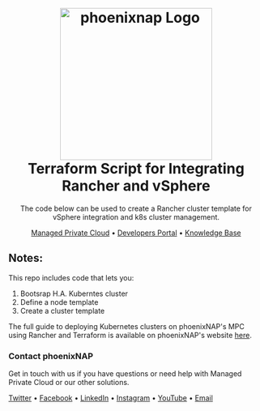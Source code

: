 <h1 align="center">
  <br>
  <a href="https://phoenixnap.com/private"><img src="https://user-images.githubusercontent.com/81640346/123400365-fa43ce80-d5a5-11eb-89c8-5a65a02a8cac.png" alt="phoenixnap Logo" width="300"></a>

  <br>
Terraform Script for Integrating Rancher and vSphere
  <br>
</h1>

<p align="center">
The code below can be used to create a Rancher cluster template for vSphere integration and k8s cluster management. 
</p>

<p align="center">
  <a href="https://phoenixnap.com/private">Managed Private Cloud</a> •
  <a href="https://developers.phoenixnap.com/">Developers Portal</a> •
  <a href="http://phoenixnap.com/kb">Knowledge Base</a>
</p>

## Notes:

This repo includes code that lets you: 

1. Bootsrap H.A. Kuberntes cluster
2. Define a node template 
3. Create a cluster template

The full guide to deploying Kubernetes clusters on phoenixNAP's MPC using Rancher and Terraform is available on phoenixNAP's website <a href= "https://phoenixnap.com/wp-content/uploads/2021/08/2021-phoenixNAP-Rancher-Guide-by-Glimpse.pdf">here</a>. 

  ### Contact phoenixNAP

Get in touch with us if you have questions or need help with Managed Private Cloud or our other solutions.

<p align="left">
  <a href="https://twitter.com/phoenixNAP">Twitter</a> •
  <a href="https://www.facebook.com/phoenixnap">Facebook</a> •
  <a href="https://www.linkedin.com/company/phoenix-nap">LinkedIn</a> •
  <a href="https://www.instagram.com/phoenixnap">Instagram</a> •
  <a href="https://www.youtube.com/user/PhoenixNAPdatacenter">YouTube</a> •
  <a href="https://developers.phoenixnap.com/support">Email</a> 
</p>

